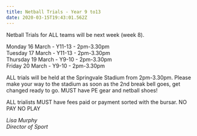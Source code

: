 ```yaml
---
title: Netball Trials - Year 9 to13
date: 2020-03-15T19:43:01.562Z
---
```

Netball Trials for ALL teams will be next week (week 8).  

Monday 16 March - Y11-13 - 2pm-3.30pm\
Tuesday 17 March - Y11-13 - 2pm-3.30pm\
Thursday 19 March - Y9-10 - 2pm-3.30pm\
Friday 20 March - Y9-10 - 2pm-3.30pm

ALL trials will be held at the Springvale Stadium from 2pm-3.30pm. Please make your way to the stadium as soon as the 2nd break bell goes, get changed ready to go. MUST have PE gear and netball shoes!  

ALL trialists MUST have fees paid or payment sorted with the bursar. NO PAY NO PLAY

*Lisa Murphy*\
*Director of Sport*